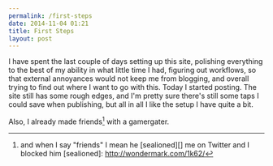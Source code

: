 ```yaml
---
permalink: /first-steps
date: 2014-11-04 01:21
title: First Steps
layout: post
---
```

I have spent the last couple of days setting up this site, polishing everything to the best of my ability in what little time I had, figuring out workflows, so that external annoyances would not keep me from blogging, and overall trying to find out where I want to go with this. Today I started posting. The site still has some rough edges, and I'm pretty sure there's still some taps I could save when publishing, but all in all I like the setup I have quite a bit.

Also, I already made friends[^1] with a gamergater. 

[^1]: and when I say "friends" I mean he [sealioned][] me on Twitter and I blocked him
[sealioned]: http://wondermark.com/1k62/